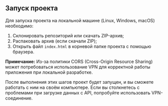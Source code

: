 ## Запуск проекта

Для запуска проекта на локальной машине (Linux, Windows, macOS) необходимо:

1. Склонировать репозиторий или скачать ZIP-архив;
2. Распаковать архив (если скачали ZIP);
3. Открыть файл `index.html` в корневой папке проекта с помощью браузера.

**Примечание:** Из-за политики CORS (Cross-Origin Resource Sharing) может потребоваться использование VPN для корректной работы приложения при локальной разработке.

После выполнения этих шагов проект будет запущен, и вы сможете работать с ним на своём компьютере. Если вы столкнетесь с проблемами при загрузке данных с API, попробуйте использовать VPN-соединение.